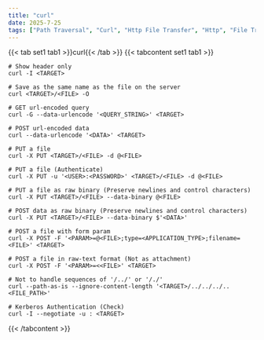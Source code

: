 ```yaml
---
title: "curl"
date: 2025-7-25
tags: ["Path Traversal", "Curl", "Http File Transfer", "Http", "File Transfer", "CRUD", "API"]
---
```


{{< tab set1 tab1 >}}curl{{< /tab >}}
{{< tabcontent set1 tab1 >}}

```console
# Show header only
curl -I <TARGET>
```

```console
# Save as the same name as the file on the server
curl <TARGET>/<FILE> -O
```

```console
# GET url-encoded query
curl -G --data-urlencode '<QUERY_STRING>' <TARGET>
```

```console
# POST url-encoded data
curl --data-urlencode '<DATA>' <TARGET>
```

```console
# PUT a file
curl -X PUT <TARGET>/<FILE> -d @<FILE>
```

```console
# PUT a file (Authenticate)
curl -X PUT -u '<USER>:<PASSWORD>' <TARGET>/<FILE> -d @<FILE>
```

```console
# PUT a file as raw binary (Preserve newlines and control characters)
curl -X PUT <TARGET>/<FILE> --data-binary @<FILE>
```

```console
# POST data as raw binary (Preserve newlines and control characters)
curl -X PUT <TARGET>/<FILE> --data-binary $'<DATA>'
```

```console
# POST a file with form param
curl -X POST -F '<PARAM>=@<FILE>;type=<APPLICATION_TYPE>;filename=<FILE>' <TARGET>
```

```console
# POST a file in raw-text format (Not as attachment)
curl -X POST -F '<PARAM>=<<FILE>' <TARGET>
```

```console
# Not to handle sequences of '/../' or '/./'
curl --path-as-is --ignore-content-length '<TARGET>/../../../..<FILE_PATH>'
```

```console
# Kerberos Authentication (Check)
curl -I --negotiate -u : <TARGET>
```

{{< /tabcontent >}}